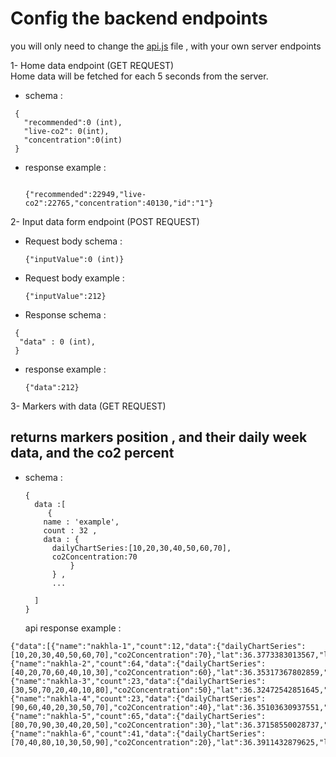 # Config the backend endpoints

you will only need to change the [api.js](/src/constants/api.js) file , with your own server endpoints

1- Home data endpoint (GET REQUEST)</br>
Home data will be fetched for each 5 seconds from the server.

- schema :

```
 {
   "recommended":0 (int),
   "live-co2": 0(int),
   "concentration":0(int)
 }

```

- response example :

  ```

  {"recommended":22949,"live-co2":22765,"concentration":40130,"id":"1"}

  ```

2- Input data form endpoint (POST REQUEST)

- Request body schema :

  ```
  {"inputValue":0 (int)}

  ```

- Request body example :

  ```
  {"inputValue":212}

  ```

- Response schema :

```
 {
  "data" : 0 (int),
 }

```

- response example :

  ```
  {"data":212}

  ```

3- Markers with data (GET REQUEST) </br>

## returns markers position , and their daily week data, and the co2 percent

- schema :

  ```
  {
    data :[
       {
      name : 'example',
      count : 32 ,
      data : {
        dailyChartSeries:[10,20,30,40,50,60,70],
        co2Concentration:70
            }
        } ,
        ...

    ]
  }
  ```

  api response example :

```
{"data":[{"name":"nakhla-1","count":12,"data":{"dailyChartSeries":[10,20,30,40,50,60,70],"co2Concentration":70},"lat":36.3773383013567,"lng":43.16410915286604},{"name":"nakhla-2","count":64,"data":{"dailyChartSeries":[40,20,70,60,40,10,30],"co2Concentration":60},"lat":36.35317367802859,"lng":43.097355072660896},{"name":"nakhla-3","count":23,"data":{"dailyChartSeries":[30,50,70,20,40,10,80],"co2Concentration":50},"lat":36.32472542851645,"lng":43.13226316946006},{"name":"nakhla-4","count":23,"data":{"dailyChartSeries":[90,60,40,20,30,50,70],"co2Concentration":40},"lat":36.35103630937551,"lng":43.063671821363464},{"name":"nakhla-5","count":65,"data":{"dailyChartSeries":[80,70,90,30,40,20,50],"co2Concentration":30},"lat":36.37158550028737,"lng":43.18146113044602},{"name":"nakhla-6","count":41,"data":{"dailyChartSeries":[70,40,80,10,30,50,90],"co2Concentration":20},"lat":36.3911432879625,"lng":43.13144660579224}]}

```
